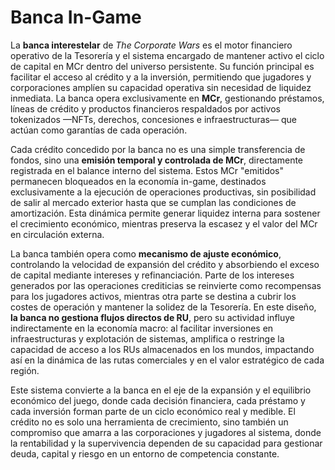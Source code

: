 # Banca In-Game

La **banca interestelar** de _The Corporate Wars_ es el motor financiero operativo de la Tesorería y el sistema encargado de mantener activo el ciclo de capital en MCr dentro del universo persistente. Su función principal es facilitar el acceso al crédito y a la inversión, permitiendo que jugadores y corporaciones amplíen su capacidad operativa sin necesidad de liquidez inmediata. La banca opera exclusivamente en **MCr**, gestionando préstamos, líneas de crédito y productos financieros respaldados por activos tokenizados —NFTs, derechos, concesiones e infraestructuras— que actúan como garantías de cada operación.

Cada crédito concedido por la banca no es una simple transferencia de fondos, sino una **emisión temporal y controlada de MCr**, directamente registrada en el balance interno del sistema. Estos MCr "emitidos" permanecen bloqueados en la economía in-game, destinados exclusivamente a la ejecución de operaciones productivas, sin posibilidad de salir al mercado exterior hasta que se cumplan las condiciones de amortización. Esta dinámica permite generar liquidez interna para sostener el crecimiento económico, mientras preserva la escasez y el valor del MCr en circulación externa.

La banca también opera como **mecanismo de ajuste económico**, controlando la velocidad de expansión del crédito y absorbiendo el exceso de capital mediante intereses y refinanciación. Parte de los intereses generados por las operaciones crediticias se reinvierte como recompensas para los jugadores activos, mientras otra parte se destina a cubrir los costes de operación y mantener la solidez de la Tesorería. En este diseño, **la banca no gestiona flujos directos de RU**, pero su actividad influye indirectamente en la economía macro: al facilitar inversiones en infraestructuras y explotación de sistemas, amplifica o restringe la capacidad de acceso a los RUs almacenados en los mundos, impactando así en la dinámica de las rutas comerciales y en el valor estratégico de cada región.

Este sistema convierte a la banca en el eje de la expansión y el equilibrio económico del juego, donde cada decisión financiera, cada préstamo y cada inversión forman parte de un ciclo económico real y medible. El crédito no es solo una herramienta de crecimiento, sino también un compromiso que amarra a las corporaciones y jugadores al sistema, donde la rentabilidad y la supervivencia dependen de su capacidad para gestionar deuda, capital y riesgo en un entorno de competencia constante.
